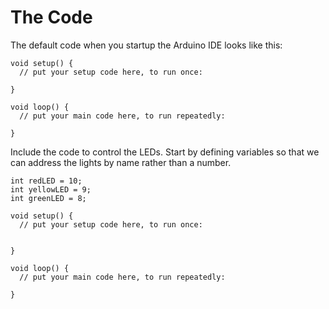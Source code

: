 # The Code

The default code when you startup the Arduino IDE looks like this:   


```text
void setup() {
  // put your setup code here, to run once:

}

void loop() {
  // put your main code here, to run repeatedly:

}
```

Include the code to control the LEDs. Start by defining variables so that we can address the lights by name rather than a number. 

```text
int redLED = 10;
int yellowLED = 9;
int greenLED = 8;

void setup() {
  // put your setup code here, to run once:
  

}

void loop() {
  // put your main code here, to run repeatedly:

}
```

